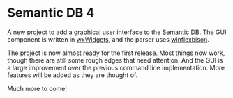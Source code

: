 # Semantic DB 4
A new project to add a graphical user interface to the [Semantic DB](https://github.com/GarryMorrison/SemanticDB3.1). The GUI component is written in [wxWidgets](https://www.wxwidgets.org), and the parser uses [winflexbison](https://github.com/lexxmark/winflexbison). 

The project is now almost ready for the first release. Most things now work, though there are still some rough edges that need attention. And the GUI is a large improvement over the previous command line implementation. More features will be added as they are thought of.

Much more to come!


